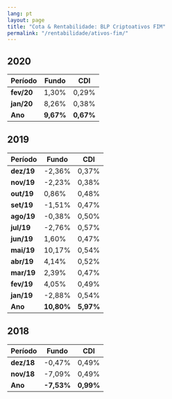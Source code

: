 ```yaml
---
lang: pt
layout: page
title: "Cota & Rentabilidade: BLP Criptoativos FIM"
permalink: "/rentabilidade/ativos-fim/"
---
```

## 2020

Período | Fundo | CDI
---|---|---
**fev/20** | 1,30% | 0,29%
**jan/20** | 8,26% | 0,38%
**Ano**  | **9,67%** | **0,67%**

## 2019

Período | Fundo | CDI
---|---|---
**dez/19** | -2,36% | 0,37%
**nov/19** | -2,23% | 0,38%
**out/19** | 0,86% | 0,48%
**set/19** | -1,51% | 0,47%
**ago/19** | -0,38% | 0,50%
**jul/19** | -2,76% | 0,57%
**jun/19** | 1,60% | 0,47%
**mai/19** | 10,17% | 0,54%
**abr/19** | 4,14% | 0,52%
**mar/19** | 2,39% | 0,47%
**fev/19** | 4,05% | 0,49%
**jan/19** | -2,88% | 0,54%
**Ano**  | **10,80%** | **5,97%**

## 2018

Período | Fundo | CDI
---|---|---
**dez/18** | -0,47% |  0,49%
**nov/18**  | -7,09%  | 0,49%
**Ano**  | **-7,53%** | **0,99%**

